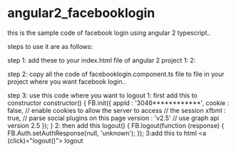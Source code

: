 # angular2_facebooklogin
this is the sample code of facebook login using angular 2 typescript..

steps to use it are as follows:

step 1: add these to your index.html file of angular 2 project 
    1: <link href="https://cdnjs.cloudflare.com/ajax/libs/bootstrap-social/4.12.0/bootstrap-social.min.css" rel="stylesheet">
    2: <script src="//connect.facebook.net/en_US/sdk.js"></script>

step 2: copy all the code of facebooklogin.component.ts file to file in your project where you want facebook login..

step 3: use this code where you want to logout 
      1: first add this to constructor
       constructor() {
         FB.init({
            appId      : '3046************',
            cookie     : false,  // enable cookies to allow the server to access
                                // the session
            xfbml      : true,  // parse social plugins on this page
            version    : 'v2.5' // use graph api version 2.5
           });
        }
      2: then add this 
         logout() {
              FB.logout(function (response) {
                    FB.Auth.setAuthResponse(null, 'unknown');
                });
      3:add this to html 
         <span> <a (click)="logout()"> logout </a></span> 
